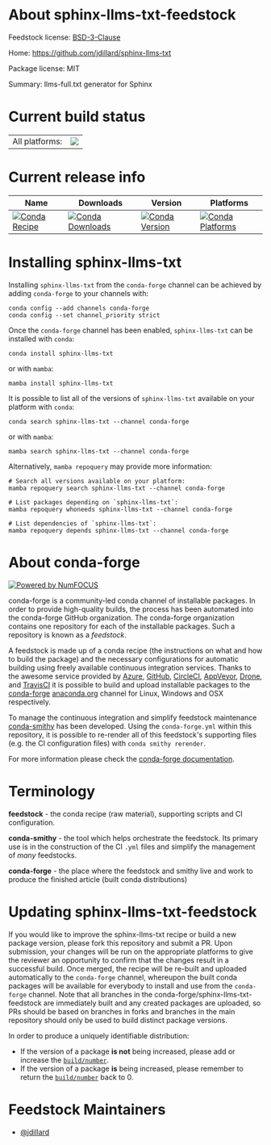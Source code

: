 About sphinx-llms-txt-feedstock
===============================

Feedstock license: [BSD-3-Clause](https://github.com/conda-forge/sphinx-llms-txt-feedstock/blob/main/LICENSE.txt)

Home: https://github.com/jdillard/sphinx-llms-txt

Package license: MIT

Summary: llms-full.txt generator for Sphinx

Current build status
====================


<table><tr><td>All platforms:</td>
    <td>
      <a href="https://dev.azure.com/conda-forge/feedstock-builds/_build/latest?definitionId=26209&branchName=main">
        <img src="https://dev.azure.com/conda-forge/feedstock-builds/_apis/build/status/sphinx-llms-txt-feedstock?branchName=main">
      </a>
    </td>
  </tr>
</table>

Current release info
====================

| Name | Downloads | Version | Platforms |
| --- | --- | --- | --- |
| [![Conda Recipe](https://img.shields.io/badge/recipe-sphinx--llms--txt-green.svg)](https://anaconda.org/conda-forge/sphinx-llms-txt) | [![Conda Downloads](https://img.shields.io/conda/dn/conda-forge/sphinx-llms-txt.svg)](https://anaconda.org/conda-forge/sphinx-llms-txt) | [![Conda Version](https://img.shields.io/conda/vn/conda-forge/sphinx-llms-txt.svg)](https://anaconda.org/conda-forge/sphinx-llms-txt) | [![Conda Platforms](https://img.shields.io/conda/pn/conda-forge/sphinx-llms-txt.svg)](https://anaconda.org/conda-forge/sphinx-llms-txt) |

Installing sphinx-llms-txt
==========================

Installing `sphinx-llms-txt` from the `conda-forge` channel can be achieved by adding `conda-forge` to your channels with:

```
conda config --add channels conda-forge
conda config --set channel_priority strict
```

Once the `conda-forge` channel has been enabled, `sphinx-llms-txt` can be installed with `conda`:

```
conda install sphinx-llms-txt
```

or with `mamba`:

```
mamba install sphinx-llms-txt
```

It is possible to list all of the versions of `sphinx-llms-txt` available on your platform with `conda`:

```
conda search sphinx-llms-txt --channel conda-forge
```

or with `mamba`:

```
mamba search sphinx-llms-txt --channel conda-forge
```

Alternatively, `mamba repoquery` may provide more information:

```
# Search all versions available on your platform:
mamba repoquery search sphinx-llms-txt --channel conda-forge

# List packages depending on `sphinx-llms-txt`:
mamba repoquery whoneeds sphinx-llms-txt --channel conda-forge

# List dependencies of `sphinx-llms-txt`:
mamba repoquery depends sphinx-llms-txt --channel conda-forge
```


About conda-forge
=================

[![Powered by
NumFOCUS](https://img.shields.io/badge/powered%20by-NumFOCUS-orange.svg?style=flat&colorA=E1523D&colorB=007D8A)](https://numfocus.org)

conda-forge is a community-led conda channel of installable packages.
In order to provide high-quality builds, the process has been automated into the
conda-forge GitHub organization. The conda-forge organization contains one repository
for each of the installable packages. Such a repository is known as a *feedstock*.

A feedstock is made up of a conda recipe (the instructions on what and how to build
the package) and the necessary configurations for automatic building using freely
available continuous integration services. Thanks to the awesome service provided by
[Azure](https://azure.microsoft.com/en-us/services/devops/), [GitHub](https://github.com/),
[CircleCI](https://circleci.com/), [AppVeyor](https://www.appveyor.com/),
[Drone](https://cloud.drone.io/welcome), and [TravisCI](https://travis-ci.com/)
it is possible to build and upload installable packages to the
[conda-forge](https://anaconda.org/conda-forge) [anaconda.org](https://anaconda.org/)
channel for Linux, Windows and OSX respectively.

To manage the continuous integration and simplify feedstock maintenance
[conda-smithy](https://github.com/conda-forge/conda-smithy) has been developed.
Using the ``conda-forge.yml`` within this repository, it is possible to re-render all of
this feedstock's supporting files (e.g. the CI configuration files) with ``conda smithy rerender``.

For more information please check the [conda-forge documentation](https://conda-forge.org/docs/).

Terminology
===========

**feedstock** - the conda recipe (raw material), supporting scripts and CI configuration.

**conda-smithy** - the tool which helps orchestrate the feedstock.
                   Its primary use is in the construction of the CI ``.yml`` files
                   and simplify the management of *many* feedstocks.

**conda-forge** - the place where the feedstock and smithy live and work to
                  produce the finished article (built conda distributions)


Updating sphinx-llms-txt-feedstock
==================================

If you would like to improve the sphinx-llms-txt recipe or build a new
package version, please fork this repository and submit a PR. Upon submission,
your changes will be run on the appropriate platforms to give the reviewer an
opportunity to confirm that the changes result in a successful build. Once
merged, the recipe will be re-built and uploaded automatically to the
`conda-forge` channel, whereupon the built conda packages will be available for
everybody to install and use from the `conda-forge` channel.
Note that all branches in the conda-forge/sphinx-llms-txt-feedstock are
immediately built and any created packages are uploaded, so PRs should be based
on branches in forks and branches in the main repository should only be used to
build distinct package versions.

In order to produce a uniquely identifiable distribution:
 * If the version of a package **is not** being increased, please add or increase
   the [``build/number``](https://docs.conda.io/projects/conda-build/en/latest/resources/define-metadata.html#build-number-and-string).
 * If the version of a package **is** being increased, please remember to return
   the [``build/number``](https://docs.conda.io/projects/conda-build/en/latest/resources/define-metadata.html#build-number-and-string)
   back to 0.

Feedstock Maintainers
=====================

* [@jdillard](https://github.com/jdillard/)


